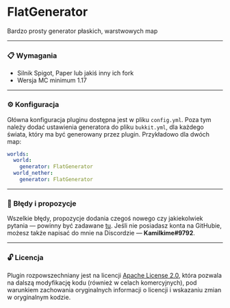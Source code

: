 # FlatGenerator
Bardzo prosty generator płaskich, warstwowych map

----------------------------------------------------
### :clipboard: Wymagania
- Silnik Spigot, Paper lub jakiś inny ich fork
- Wersja MC minimum 1.17

----------------------------------------------------
### :gear: Konfiguracja
Główna konfiguracja pluginu dostępna jest w pliku `config.yml`. Poza tym należy dodać ustawienia generatora do pliku `bukkit.yml`, dla
każdego świata, który ma być generowany przez plugin. Przykładowo dla dwóch map:
```yaml
worlds:
  world:
    generator: FlatGenerator
  world_nether:
    generator: FlatGenerator
```

----------------------------------------------------
### :memo: Błędy i propozycje
Wszelkie błędy, propozycje dodania czegoś nowego czy jakiekolwiek pytania — powinny być zadawane
[tu](https://github.com/Kamilkime-Plugins/FlatGenerator/issues). Jeśli nie posiadasz konta na GitHubie, możesz także napisać do mnie na
Discordzie — **Kamilkime#9792**.

----------------------------------------------------
### :unlock: Licencja
Plugin rozpowszechniany jest na licencji [Apache License 2.0](https://choosealicense.com/licenses/apache-2.0/), która pozwala na dalszą
modyfikację kodu (również w celach komercyjnych), pod warunkiem zachowania oryginalnych informacji o licencji i wskazaniu zmian w
oryginalnym kodzie.
